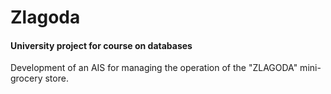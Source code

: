 # Zlagoda
 
#### University project for course on databases

Development of an AIS for managing the operation of the "ZLAGODA" mini-grocery store.
